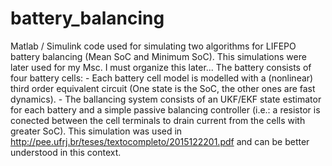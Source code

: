 # battery_balancing
  Matlab / Simulink code used for simulating two algorithms for LIFEPO battery balancing (Mean SoC and Minimum SoC). This simulations were later used for my Msc. I must organize this later...
  The battery consists of four battery cells:
    - Each battery cell model is modelled with a (nonlinear) third order equivalent circuit (One state is the SoC, the other ones are fast dynamics).
    - The ballancing system consists of an UKF/EKF state estimator for each battery and a simple passive balancing controller (i.e.: a resistor is conected between the cell terminals to drain current from the cells with greater SoC).
  This simulation was used in http://pee.ufrj.br/teses/textocompleto/2015122201.pdf and can be better understood in this context.

